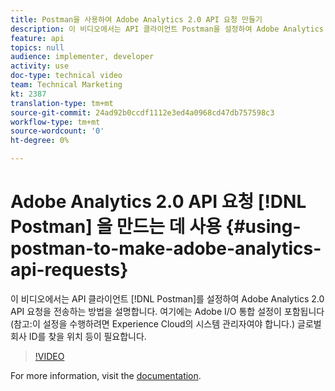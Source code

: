```yaml
---
title: Postman을 사용하여 Adobe Analytics 2.0 API 요청 만들기
description: 이 비디오에서는 API 클라이언트 Postman을 설정하여 Adobe Analytics 2.0 API 요청을 전송하는 방법을 설명합니다. Adobe I/O 통합 설정(참고 - 이 설정을 위해 Experience Cloud에서 시스템 관리자여야 함), 글로벌 회사 ID를 찾을 위치 등이 포함됩니다.
feature: api
topics: null
audience: implementer, developer
activity: use
doc-type: technical video
team: Technical Marketing
kt: 2387
translation-type: tm+mt
source-git-commit: 24ad92b0ccdf1112e3ed4a0968cd47db757598c3
workflow-type: tm+mt
source-wordcount: '0'
ht-degree: 0%

---
```



# Adobe Analytics 2.0 API 요청 [!DNL Postman] 을 만드는 데 사용 {#using-postman-to-make-adobe-analytics-api-requests}

이 비디오에서는 API 클라이언트 [!DNL Postman]를 설정하여 Adobe Analytics 2.0 API 요청을 전송하는 방법을 설명합니다. 여기에는 Adobe I/O 통합 설정이 포함됩니다(참고:이 설정을 수행하려면 Experience Cloud의 시스템 관리자여야 합니다.) 글로벌 회사 ID를 찾을 위치 등이 필요합니다.

>[!VIDEO](https://video.tv.adobe.com/v/25889/?quality=12)

For more information, visit the [documentation](https://www.adobe.io/apis/experiencecloud/analytics/docs.html#!AdobeDocs/analytics-2.0-apis/master/oauth-postman.md).
